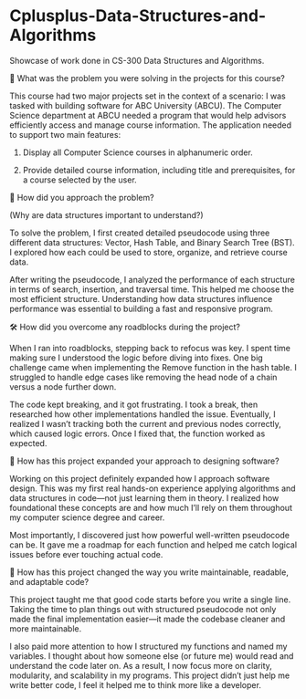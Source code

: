 # Cplusplus-Data-Structures-and-Algorithms
Showcase of work done in CS-300 Data Structures and Algorithms. 


📌 What was the problem you were solving in the projects for this course?

This course had two major projects set in the context of a scenario: I was tasked with building software for ABC University (ABCU). The Computer Science department at ABCU needed a program that would help advisors efficiently access and manage course information. The application needed to support two main features:

  1. Display all Computer Science courses in alphanumeric order.

  2. Provide detailed course information, including title and prerequisites, for a course selected by the user.

🧠 How did you approach the problem?

(Why are data structures important to understand?)

To solve the problem, I first created detailed pseudocode using three different data structures: Vector, Hash Table, and Binary Search Tree (BST). I explored how each could be used to store, organize, and retrieve course data.

After writing the pseudocode, I analyzed the performance of each structure in terms of search, insertion, and traversal time. This helped me choose the most efficient structure. Understanding how data structures influence performance was essential to building a fast and responsive program.

🛠️ How did you overcome any roadblocks during the project?

When I ran into roadblocks, stepping back to refocus was key. I spent time making sure I understood the logic before diving into fixes. One big challenge came when implementing the Remove function in the hash table. I struggled to handle edge cases like removing the head node of a chain versus a node further down.

The code kept breaking, and it got frustrating. I took a break, then researched how other implementations handled the issue. Eventually, I realized I wasn’t tracking both the current and previous nodes correctly, which caused logic errors. Once I fixed that, the function worked as expected.

🧩 How has this project expanded your approach to designing software?

Working on this project definitely expanded how I approach software design. This was my first real hands-on experience applying algorithms and data structures in code—not just learning them in theory. I realized how foundational these concepts are and how much I’ll rely on them throughout my computer science degree and career.

Most importantly, I discovered just how powerful well-written pseudocode can be. It gave me a roadmap for each function and helped me catch logical issues before ever touching actual code.

🔧 How has this project changed the way you write maintainable, readable, and adaptable code?

This project taught me that good code starts before you write a single line. Taking the time to plan things out with structured pseudocode not only made the final implementation easier—it made the codebase cleaner and more maintainable.

I also paid more attention to how I structured my functions and named my variables. I thought about how someone else (or future me) would read and understand the code later on. As a result, I now focus more on clarity, modularity, and scalability in my programs. This project didn’t just help me write better code, I feel it helped me to think more like a developer.
